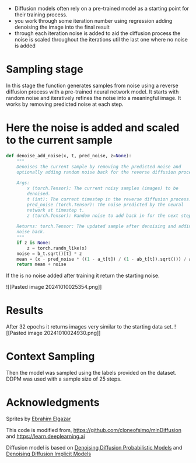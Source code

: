 * Diffusion models often rely on a pre-trained model as a starting point for their training process.
* you work through some iteration number using regression adding denoising the image into the final result
* through each iteration noise is added to aid the diffusion process the noise is scaled throughout the iterations util the last one where no noise is added
# Sampling stage

In this stage the function generates samples from noise using a reverse diffusion process with a pre-trained neural network model. It starts with random noise and iteratively refines the noise into a meaningful image. It works by removing predicted noise at each step.
# Here the noise is added and scaled to the current sample 

``` python 
def denoise_add_noise(x, t, pred_noise, z=None):
	""" 
	Denoises the current sample by removing the predicted noise and
	optionally adding random noise back for the reverse diffusion process.
	
	Args: 
		x (torch.Tensor): The current noisy samples (images) to be
		denoised. 
		t (int): The current timestep in the reverse diffusion process.
		pred_noise (torch.Tensor): The noise predicted by the neural
		network at timestep t. 
		z (torch.Tensor): Random noise to add back in for the next step.
		  
	Returns: torch.Tensor: The updated sample after denoising and adding
	noise back. 
	"""
    if z is None:
        z = torch.randn_like(x)
    noise = b_t.sqrt()[t] * z
    mean = (x - pred_noise * ((1 - a_t[t]) / (1 - ab_t[t]).sqrt())) / a_t[t].sqrt()
    return mean + noise 
```

If the is no noise added after training it return the starting noise.

![[Pasted image 20241010025354.png]]

# Results

After 32 epochs it returns images very similar to the starting data set.
![[Pasted image 20241010024930.png]]
 
# Context Sampling

Then the model was sampled using the labels provided on the dataset. 
DDPM was used with a sample size of 25 steps. 


# Acknowledgments

Sprites by [Ebrahim Elgazar](https://www.kaggle.com/datasets/ebrahimelgazar/pixel-art)

This code is modified from, https://github.com/cloneofsimo/minDiffusion and https://learn.deeplearning.ai

Diffusion model is based on [Denoising Diffusion Probabilistic Models](https://arxiv.org/abs/2006.11239) and [Denoising Diffusion Implicit Models](https://arxiv.org/abs/2010.02502)


